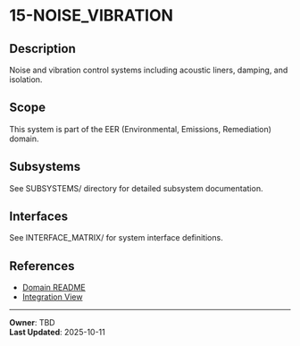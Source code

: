 # 15-NOISE_VIBRATION

## Description
Noise and vibration control systems including acoustic liners, damping, and isolation.

## Scope
This system is part of the EER (Environmental, Emissions, Remediation) domain.

## Subsystems
See SUBSYSTEMS/ directory for detailed subsystem documentation.

## Interfaces
See INTERFACE_MATRIX/ for system interface definitions.

## References
- [Domain README](../../README.md)
- [Integration View](./INTEGRATION_VIEW.md)

---
**Owner**: TBD  
**Last Updated**: 2025-10-11
